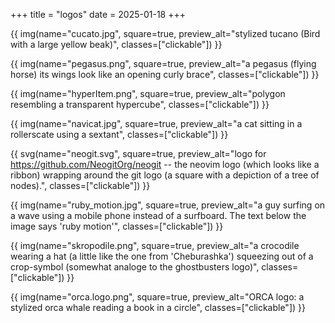 +++
title = "logos"
date = 2025-01-18
+++

{{ img(name="cucato.jpg", square=true, preview_alt="stylized tucano (Bird with a large yellow beak)", classes=["clickable"]) }}

{{ img(name="pegasus.png", square=true, preview_alt="a pegasus (flying horse) its wings look like an opening curly brace", classes=["clickable"]) }}

{{ img(name="hyperItem.png", square=true, preview_alt="polygon resembling a transparent hypercube", classes=["clickable"]) }}

{{ img(name="navicat.jpg", square=true, preview_alt="a cat sitting in a rollerscate using a sextant", classes=["clickable"]) }}

{{ svg(name="neogit.svg", square=true, preview_alt="logo for https://github.com/NeogitOrg/neogit -- the neovim logo (which looks like a ribbon) wrapping around the git logo (a square with a depiction of a tree of nodes).", classes=["clickable"]) }}

{{ img(name="ruby_motion.jpg", square=true, preview_alt="a guy surfing on a wave using a mobile phone instead of a surfboard. The text below the image says 'ruby motion'", classes=["clickable"]) }}

{{ img(name="skropodile.png", square=true, preview_alt="a crocodile wearing a hat (a little like the one from 'Cheburashka') squeezing out of a crop-symbol (somewhat analoge to the ghostbusters logo)", classes=["clickable"]) }}

{{ img(name="orca.logo.png", square=true, preview_alt="ORCA logo: a stylized orca whale reading a book in a circle", classes=["clickable"]) }}

